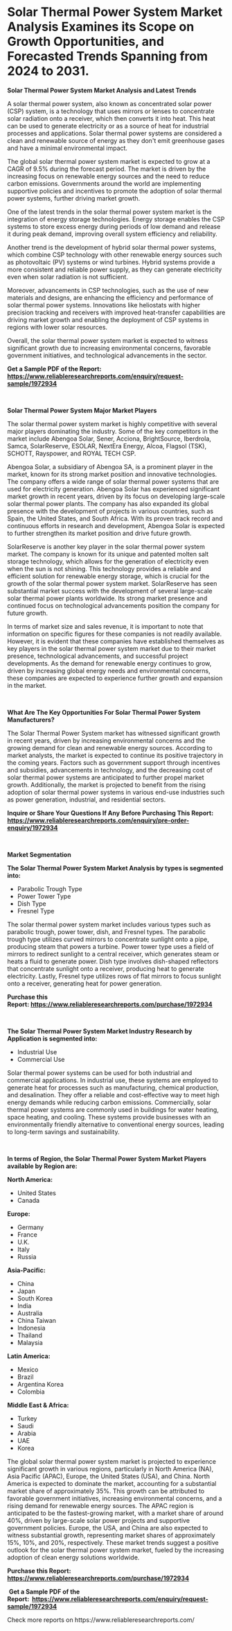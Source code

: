 <p><h1>Solar Thermal Power System Market Analysis Examines its Scope on Growth Opportunities, and Forecasted Trends Spanning from 2024 to 2031.</h1></p><p><strong>Solar Thermal Power System Market Analysis and Latest Trends</strong></p>
<p><p>A solar thermal power system, also known as concentrated solar power (CSP) system, is a technology that uses mirrors or lenses to concentrate solar radiation onto a receiver, which then converts it into heat. This heat can be used to generate electricity or as a source of heat for industrial processes and applications. Solar thermal power systems are considered a clean and renewable source of energy as they don't emit greenhouse gases and have a minimal environmental impact.</p><p>The global solar thermal power system market is expected to grow at a CAGR of 9.5% during the forecast period. The market is driven by the increasing focus on renewable energy sources and the need to reduce carbon emissions. Governments around the world are implementing supportive policies and incentives to promote the adoption of solar thermal power systems, further driving market growth.</p><p>One of the latest trends in the solar thermal power system market is the integration of energy storage technologies. Energy storage enables the CSP systems to store excess energy during periods of low demand and release it during peak demand, improving overall system efficiency and reliability.</p><p>Another trend is the development of hybrid solar thermal power systems, which combine CSP technology with other renewable energy sources such as photovoltaic (PV) systems or wind turbines. Hybrid systems provide a more consistent and reliable power supply, as they can generate electricity even when solar radiation is not sufficient.</p><p>Moreover, advancements in CSP technologies, such as the use of new materials and designs, are enhancing the efficiency and performance of solar thermal power systems. Innovations like heliostats with higher precision tracking and receivers with improved heat-transfer capabilities are driving market growth and enabling the deployment of CSP systems in regions with lower solar resources.</p><p>Overall, the solar thermal power system market is expected to witness significant growth due to increasing environmental concerns, favorable government initiatives, and technological advancements in the sector.</p></p>
<p><strong>Get a Sample PDF of the Report:&nbsp; <a href="https://www.reliableresearchreports.com/enquiry/request-sample/1972934">https://www.reliableresearchreports.com/enquiry/request-sample/1972934</a></strong></p>
<p>&nbsp;</p>
<p><strong>Solar Thermal Power System Major Market Players</strong></p>
<p><p>The solar thermal power system market is highly competitive with several major players dominating the industry. Some of the key competitors in the market include Abengoa Solar, Sener, Acciona, BrightSource, Iberdrola, Samca, SolarReserve, ESOLAR, NextEra Energy, Alcoa, Flagsol (TSK), SCHOTT, Rayspower, and ROYAL TECH CSP.</p><p>Abengoa Solar, a subsidiary of Abengoa SA, is a prominent player in the market, known for its strong market position and innovative technologies. The company offers a wide range of solar thermal power systems that are used for electricity generation. Abengoa Solar has experienced significant market growth in recent years, driven by its focus on developing large-scale solar thermal power plants. The company has also expanded its global presence with the development of projects in various countries, such as Spain, the United States, and South Africa. With its proven track record and continuous efforts in research and development, Abengoa Solar is expected to further strengthen its market position and drive future growth.</p><p>SolarReserve is another key player in the solar thermal power system market. The company is known for its unique and patented molten salt storage technology, which allows for the generation of electricity even when the sun is not shining. This technology provides a reliable and efficient solution for renewable energy storage, which is crucial for the growth of the solar thermal power system market. SolarReserve has seen substantial market success with the development of several large-scale solar thermal power plants worldwide. Its strong market presence and continued focus on technological advancements position the company for future growth.</p><p>In terms of market size and sales revenue, it is important to note that information on specific figures for these companies is not readily available. However, it is evident that these companies have established themselves as key players in the solar thermal power system market due to their market presence, technological advancements, and successful project developments. As the demand for renewable energy continues to grow, driven by increasing global energy needs and environmental concerns, these companies are expected to experience further growth and expansion in the market.</p></p>
<p>&nbsp;</p>
<p><strong>What Are The Key Opportunities For Solar Thermal Power System Manufacturers?</strong></p>
<p><p>The Solar Thermal Power System market has witnessed significant growth in recent years, driven by increasing environmental concerns and the growing demand for clean and renewable energy sources. According to market analysts, the market is expected to continue its positive trajectory in the coming years. Factors such as government support through incentives and subsidies, advancements in technology, and the decreasing cost of solar thermal power systems are anticipated to further propel market growth. Additionally, the market is projected to benefit from the rising adoption of solar thermal power systems in various end-use industries such as power generation, industrial, and residential sectors.</p></p>
<p><strong>Inquire or Share Your Questions If Any Before Purchasing This Report: <a href="https://www.reliableresearchreports.com/enquiry/pre-order-enquiry/1972934">https://www.reliableresearchreports.com/enquiry/pre-order-enquiry/1972934</a></strong></p>
<p>&nbsp;</p>
<p><strong>Market Segmentation</strong></p>
<p><strong>The Solar Thermal Power System Market Analysis by types is segmented into:</strong></p>
<p><ul><li>Parabolic Trough Type</li><li>Power Tower Type</li><li>Dish Type</li><li>Fresnel Type</li></ul></p>
<p><p>The solar thermal power system market includes various types such as parabolic trough, power tower, dish, and Fresnel types. The parabolic trough type utilizes curved mirrors to concentrate sunlight onto a pipe, producing steam that powers a turbine. Power tower type uses a field of mirrors to redirect sunlight to a central receiver, which generates steam or heats a fluid to generate power. Dish type involves dish-shaped reflectors that concentrate sunlight onto a receiver, producing heat to generate electricity. Lastly, Fresnel type utilizes rows of flat mirrors to focus sunlight onto a receiver, generating heat for power generation.</p></p>
<p><strong>Purchase this Report:&nbsp;<a href="https://www.reliableresearchreports.com/purchase/1972934">https://www.reliableresearchreports.com/purchase/1972934</a></strong></p>
<p>&nbsp;</p>
<p><strong>The Solar Thermal Power System Market Industry Research by Application is segmented into:</strong></p>
<p><ul><li>Industrial Use</li><li>Commercial Use</li></ul></p>
<p><p>Solar thermal power systems can be used for both industrial and commercial applications. In industrial use, these systems are employed to generate heat for processes such as manufacturing, chemical production, and desalination. They offer a reliable and cost-effective way to meet high energy demands while reducing carbon emissions. Commercially, solar thermal power systems are commonly used in buildings for water heating, space heating, and cooling. These systems provide businesses with an environmentally friendly alternative to conventional energy sources, leading to long-term savings and sustainability.</p></p>
<p>&nbsp;</p>
<p><strong>In terms of Region, the Solar Thermal Power System Market Players available by Region are:</strong></p>
<p>
    <p> <strong> North America: </strong>
        <ul>
            <li>United States</li>
            <li>Canada</li>
        </ul>
        </p> 
    <p> <strong> Europe: </strong>
        <ul>
            <li>Germany</li>
            <li>France</li>
            <li>U.K.</li>
            <li>Italy</li>
            <li>Russia</li>
        </ul>
        </p> 
    <p> <strong> Asia-Pacific: </strong>
        <ul>
            <li>China</li>
            <li>Japan</li>
            <li>South Korea</li>
            <li>India</li>
            <li>Australia</li>
            <li>China Taiwan</li>
            <li>Indonesia</li>
            <li>Thailand</li>
            <li>Malaysia</li>
        </ul>
        </p> 
    <p> <strong> Latin America: </strong>
        <ul>
            <li>Mexico</li>
            <li>Brazil</li>
            <li>Argentina Korea</li>
            <li>Colombia</li>
        </ul>
        </p> 
    <p> <strong> Middle East & Africa: </strong>
        <ul>
            <li>Turkey</li>
            <li>Saudi</li>
            <li>Arabia</li>
            <li>UAE</li>
            <li>Korea</li>
        </ul>
    </p>
    </p>
<p><p>The global solar thermal power system market is projected to experience significant growth in various regions, particularly in North America (NA), Asia Pacific (APAC), Europe, the United States (USA), and China. North America is expected to dominate the market, accounting for a substantial market share of approximately 35%. This growth can be attributed to favorable government initiatives, increasing environmental concerns, and a rising demand for renewable energy sources. The APAC region is anticipated to be the fastest-growing market, with a market share of around 40%, driven by large-scale solar power projects and supportive government policies. Europe, the USA, and China are also expected to witness substantial growth, representing market shares of approximately 15%, 10%, and 20%, respectively. These market trends suggest a positive outlook for the solar thermal power system market, fueled by the increasing adoption of clean energy solutions worldwide.</p></p>
<p><strong>Purchase this Report: <a href="https://www.reliableresearchreports.com/purchase/1972934">https://www.reliableresearchreports.com/purchase/1972934</a></strong></p>
<p>&nbsp;<strong>Get a Sample PDF of the Report:&nbsp;&nbsp;<a href="https://www.reliableresearchreports.com/enquiry/request-sample/1972934">https://www.reliableresearchreports.com/enquiry/request-sample/1972934</a></strong></p>
<p><strong></strong></p>
<p>Check more reports on https://www.reliableresearchreports.com/</p>